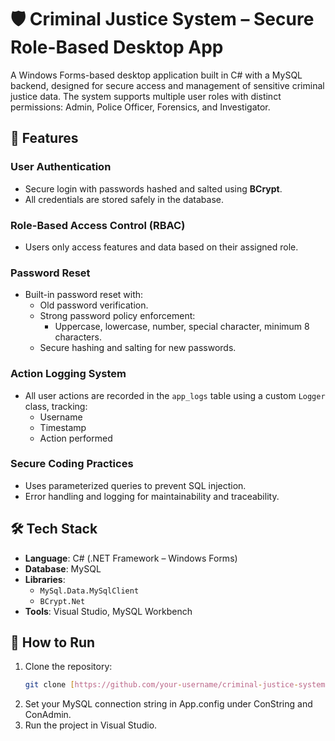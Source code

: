 # 🛡️ Criminal Justice System – Secure Role-Based Desktop App

A Windows Forms-based desktop application built in C# with a MySQL backend, designed for secure access and management of sensitive criminal justice data. The system supports multiple user roles with distinct permissions: Admin, Police Officer, Forensics, and Investigator.

## 🔐 Features

### User Authentication
- Secure login with passwords hashed and salted using **BCrypt**.
- All credentials are stored safely in the database.

### Role-Based Access Control (RBAC)
- Users only access features and data based on their assigned role.

### Password Reset
- Built-in password reset with:
  - Old password verification.
  - Strong password policy enforcement:
    - Uppercase, lowercase, number, special character, minimum 8 characters.
  - Secure hashing and salting for new passwords.

### Action Logging System
- All user actions are recorded in the `app_logs` table using a custom `Logger` class, tracking:
  - Username
  - Timestamp
  - Action performed

### Secure Coding Practices
- Uses parameterized queries to prevent SQL injection.
- Error handling and logging for maintainability and traceability.

## 🛠️ Tech Stack

- **Language**: C# (.NET Framework – Windows Forms)
- **Database**: MySQL
- **Libraries**:
  - `MySql.Data.MySqlClient`
  - `BCrypt.Net`
- **Tools**: Visual Studio, MySQL Workbench

## 🚀 How to Run

1. Clone the repository:
   ```bash
   git clone [https://github.com/your-username/criminal-justice-system.git](https://github.com/BananKH/Criminal-Justice-System-Secure-Role-Based-Desktop-App.git)
   ```
2. Set your MySQL connection string in App.config under ConString and ConAdmin.
3. Run the project in Visual Studio.
   
   
